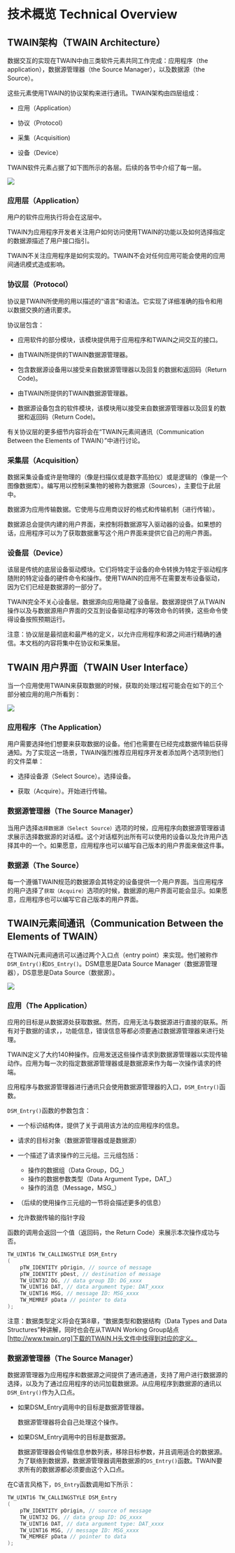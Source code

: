# 技术概览 Technical Overview

## TWAIN架构（TWAIN Architecture）

数据交互的实现在TWAIN中由三类软件元素共同工作完成：应用程序（the application），数据源管理器（the Source Manager），以及数据源（the Source）。

这些元素使用TWAIN的协议架构来进行通讯。TWAIN架构由四层组成：

- 应用（Application）

- 协议（Protocol）

- 采集（Acquisition)

- 设备（Device）

TWAIN软件元素占据了如下图所示的各层。后续的各节中介绍了每一层。

![](https://cdn.jsdelivr.net/gh/w4ngzhen/CDN/images/post/2020-10-10-TWAIN/Figure-02-01.png)

### 应用层（Application）

用户的软件应用执行将会在这层中。

TWAIN为应用程序开发者关注用户如何访问使用TWAIN的功能以及如何选择指定的数据源描述了用户接口指引。

TWAIN不关注应用程序是如何实现的。TWAIN不会对任何应用可能会使用的应用间通讯模式造成影响。

### 协议层（Protocol）

协议是TWAIN所使用的用以描述的“语言”和语法。它实现了详细准确的指令和用以数据交换的通讯要求。

协议层包含：

- 应用软件的部分模块，该模块提供用于应用程序和TWAIN之间交互的接口。

- 由TWAIN所提供的TWAIN数据源管理器。

- 包含数据源设备用以接受来自数据源管理器以及回复的数据和返回码（Return Code)。

- 由TWAIN所提供的TWAIN数据源管理器。

- 数据源设备包含的软件模块，该模块用以接受来自数据源管理器以及回复的数据和返回码（Return Code)。

有关协议层的更多细节内容将会在“TWAIN元素间通讯（Communication Between the Elements of TWAIN）”中进行讨论。

### 采集层（Acquisition）

数据采集设备或许是物理的（像是扫描仪或是数字高拍仪）或是逻辑的（像是一个图像数据库）。编写用以控制采集物的被称为数据源（Sources），主要位于此层中。

数据源为应用传输数据。它使用与应用商议好的格式和传输机制（进行传输）。

数据源总会提供内建的用户界面，来控制将数据源写入驱动器的设备。如果想的话，应用程序可以为了获取数据重写这个用户界面来提供它自己的用户界面。

### 设备层（Device）

该层是传统的底层设备驱动模块。它们将特定于设备的命令转换为特定于驱动程序随附的特定设备的硬件命令和操作。使用TWAIN的应用不在需要发布设备驱动，因为它们已经是数据源的一部分了。

TWAIN完全不关心设备层。数据源向应用隐藏了设备层。数据源提供了从TWAIN操作以及与数据源用户界面的交互到设备驱动程序的等效命令的转换，这些命令使得设备按照预期运行。

注意：协议层是最彻底和最严格的定义，以允许应用程序和源之间进行精确的通信。本文档的内容将集中在协议和采集层。

## TWAIN 用户界面（TWAIN User Interface）

当一个应用使用TWAIN来获取数据的时候，获取的处理过程可能会在如下的三个部分被应用的用户所看到：

![](https://cdn.jsdelivr.net/gh/w4ngzhen/CDN/images/post/2020-10-10-TWAIN/Figure-02-02.png)

### 应用程序（The Application）

用户需要选择他们想要来获取数据的设备。他们也需要在已经完成数据传输后获得通知。为了实现这一场景，TWAIN强烈推荐应用程序开发者添加两个选项到他们的文件菜单：

- 选择设备源（Select Source）。选择设备。

- 获取（Acquire）。开始进行传输。

### 数据源管理器（The Source Manager）

当用户选择`选择数据源（Select Source）`选项的时候，应用程序向数据源管理器请求展示选择数据源的对话框。这个对话框列出所有可以使用的设备以及允许用户选择其中的一个。如果愿意，应用程序也可以编写自己版本的用户界面来做这件事。

### 数据源（The Source）

每一个遵循TWAIN规范的数据源会其特定的设备提供一个用户界面。当应用程序的用户选择了`获取（Acquire）`选项的时候，数据源的用户界面可能会显示。如果愿意，应用程序也可以编写它自己版本的用户界面。

## TWAIN元素间通讯（Communication Between the Elements of TWAIN）

在TWAIN元素间通讯可以通过两个入口点（entry point）来实现。他们被称作`DSM_Entry()`和`DS_Entry()`。DSM意思是Data Source Manager（数据源管理器），DS意思是Data Source（数据源）。

![](https://cdn.jsdelivr.net/gh/w4ngzhen/CDN/images/post/2020-10-10-TWAIN/Figure-02-03.png)

### 应用（The Application）

应用的目标是从数据源处获取数据。然而，应用无法与数据源进行直接的联系。所有对于数据的请求，，功能信息，错误信息等都必须要通过数据源管理器来进行处理。

TWAIN定义了大约140种操作。应用发送这些操作请求到数据源管理器以实现传输动作。应用为每一次的指定数据源管理器或是数据源来作为每一次操作请求的终端。

应用程序与数据源管理器进行通讯只会使用数据源管理器的入口，`DSM_Entry()`函数。

`DSM_Entry()`函数的参数包含：

- 一个标识结构体，提供了关于调用该方法的应用程序的信息。

- 请求的目标对象（数据源管理器或是数据源）

- 一个描述了请求操作的三元组。三元组包括：

    - 操作的数据组（Data Group，DG_）
    - 操作的数据参数类型（Data Argument Type，DAT_）
    - 操作的消息（Message，MSG_）
- （后续的使用操作三元组的一节将会描述更多的信息）
- 允许数据传输的指针字段

函数的调用会返回一个值（返回码，the Return Code）来展示本次操作成功与否。

```c
TW_UINT16 TW_CALLINGSTYLE DSM_Entry
( 
    pTW_IDENTITY pOrigin, // source of message
    pTW_IDENTITY pDest, // destination of message
    TW_UINT32 DG, // data group ID: DG_xxxx
    TW_UINT16 DAT, // data argument type: DAT_xxxx
    TW_UINT16 MSG, // message ID: MSG_xxxx
    TW_MEMREF pData // pointer to data
);
```

注意：数据类型定义将会在第8章，“数据类型和数据结构（Data Types and Data Structures”种讲解，同时也会在从TWAIN Working Group站点[http://www.twain.org]下载的TWAIN.H头文件中找得到对应的定义。

### 数据源管理器（The Source Manager）

数据源管理器为应用程序和数据源之间提供了通讯通道，支持了用户进行数据源的选择，以及为了通过应用程序的访问加载数据源。从应用程序到数据源的通讯以`DSM_Entry()`作为入口点。

- 如果DSM_Entry调用中的目标是数据源管理器。

  数据源管理器将会自己处理这个操作。

- 如果DSM_Entry调用中的目标是数据源。

  数据源管理器会传输信息参数列表，移除目标参数，并且调用适合的数据源。为了联络到数据源，数据源管理器调用数据源的`DS_Entry()`函数。TWAIN要求所有的数据源都必须要由这个入口点。
  

在C语言风格下，`DS_Entry`函数调用如下所示：

```c
TW_UINT16 TW_CALLINGSTYLE DSM_Entry
(
    pTW_IDENTITY pOrigin, // source of message
    TW_UINT32 DG, // data group ID: DG_xxxx
    TW_UINT16 DAT, // data argument type: DAT_xxxx
    TW_UINT16 MSG, // message ID: MSG_xxxx
    TW_MEMREF pData // pointer to data
);
```

